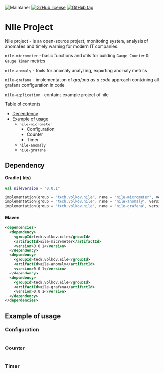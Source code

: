 ![Maintaner](https://img.shields.io/badge/maintainer-VolkovTech-blue)
[![GitHub license](https://img.shields.io/badge/license-Apache%20License%202.0-blue.svg?style=flat)](https://www.apache.org/licenses/LICENSE-2.0)
[![GitHub tag](https://img.shields.io/github/tag/Naereen/StrapDown.js.svg)](https://github.com/VolkovTech/nile/tags)

# Nile Project

Nile project - is an open-source project, monitoring system, analysis of anomalies and timely warning for modern IT
companies.

`nile-micrometer` - basic functions and utils for building `Gauge Counter` & `Gauge Timer` metrics

`nile-anomaly` - tools for anomaly analyzing, exporting anomaly metrics

`nile-grafana` - implementation of *grafana as a code* approach containing all grafana configuration in code

`nile-application` - contains example project of nile

Table of contents

- [Dependency](#Dependency)
- [Example of usage](#example-of-usage)
    - `nile-micrometer`
      - Configuration
      - Counter
      - Timer
    - `nile-anomaly`
    - `nile-grafana`

## Dependency

#### Gradle (.kts)

```kotlin
val nileVersion = "0.0.1"

implementation(group = "tech.volkov.nile", name = "nile-micrometer", version = nileVersion)
implementation(group = "tech.volkov.nile", name = "nile-anomaly", version = nileVersion)
implementation(group = "tech.volkov.nile", name = "nile-grafana", version = nileVersion)
```

#### Maven

```xml
<dependencies>
  <dependency>
    <groupId>tech.volkov.nile</groupId>
    <artifactId>nile-micrometer</artifactId>
    <version>0.0.1</version>
  </dependency>
  <dependency>
    <groupId>tech.volkov.nile</groupId>
    <artifactId>nile-anomaly</artifactId>
    <version>0.0.1</version>
  </dependency>
  <dependency>
    <groupId>tech.volkov.nile</groupId>
    <artifactId>nile-grafana</artifactId>
    <version>0.0.1</version>
  </dependency>
</dependencies>
```

<a href="#example-of-usage"></a>
## Example of usage

### Configuration

```kotlin

```

### Counter

```kotlin

```

### Timer

```kotlin

```
